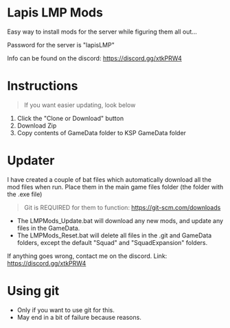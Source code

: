 # Lapis LMP Mods
Easy way to install mods for the server while figuring them all out...

Password for the server is "lapisLMP"

Info can be found on the discord:
https://discord.gg/xtkPRW4

# Instructions
> If you want easier updating, look below
1) Click the "Clone or Download" button
2) Download Zip
3) Copy contents of GameData folder to KSP GameData folder

# Updater
I have created a couple of bat files which automatically download all the mod files when run.
Place them in the main game files folder (the folder with the .exe file)
> Git is REQUIRED for them to function:
> https://git-scm.com/downloads
- The LMPMods_Update.bat will download any new mods, and update any files in the GameData.
- The LMPMods_Reset.bat will delete all files in the .git and GameData folders, except the default "Squad" and "SquadExpansion" folders.

If anything goes wrong, contact me on the discord.
Link: https://discord.gg/xtkPRW4

# Using git
- Only if you want to use git for this.
- May end in a bit of failure because reasons.
